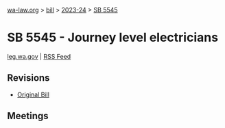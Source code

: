 [wa-law.org](/) > [bill](/bill/) > [2023-24](/bill/2023-24/) > [SB 5545](/bill/2023-24/sb/5545/)

# SB 5545 - Journey level electricians
[leg.wa.gov](https://app.leg.wa.gov/billsummary?BillNumber=5545&Year=2023&Initiative=false) | [RSS Feed](./rss.xml)

## Revisions
* [Original Bill](1/)

## Meetings